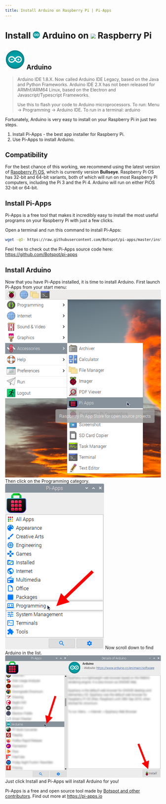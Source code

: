 ```yaml
---
title: Install Arduino on Raspberry Pi | Pi-Apps
---
```

<div class="simple-install-content content">

# Install <img src="/img/app-icons/Arduino/icon-64.png" height=24> Arduino on <img src=https://www.vectorlogo.zone/logos/raspberrypi/raspberrypi-icon.svg height=24> Raspberry Pi

## <img src="/img/app-icons/Arduino/icon-64.png"> Arduino
> Arduino IDE 1.8.X. Now called Arduino IDE Legacy, based on the Java and Python Frameworks.
> Arduino IDE 2.X has not been released for ARMhf/ARM64 Linux, based on the Electron and Javascript/Typescript Frameworks.
> 
> Use this to flash your code to Arduino microprocessors.
> To run: Menu -> Programming -> Arduino IDE.
> To run in a terminal: arduino

Fortunately, Arduino is very easy to install on your Raspberry Pi in just two steps.
1. Install Pi-Apps - the best app installer for Raspberry Pi.
2. Use Pi-Apps to install Arduino.
</div>
<div class="simple-install-content content">

## Compatibility
For the best chance of this working, we recommend using the latest version of [Raspberry Pi OS](https://www.raspberrypi.com/software/), which is currently version **Bullseye**.
Raspberry Pi OS has 32-bit and 64-bit variants, both of which will run on most Raspberry Pi computers, including the Pi 3 and the Pi 4.
Arduino will run on either PiOS 32-bit or 64-bit.
</div>
<div class="simple-install-content content">

## Install Pi-Apps

Pi-Apps is a free tool that makes it incredibly easy to install the most useful programs on your Raspberry Pi with just a few clicks.

Open a terminal and run this command to install Pi-Apps:
```bash
wget -qO- https://raw.githubusercontent.com/Botspot/pi-apps/master/install | bash
```
Feel free to check out the Pi-Apps source code here: https://github.com/Botspot/pi-apps
</div>
<div class="simple-install-content content">

## Install Arduino

Now that you have Pi-Apps installed, it is time to install Arduino.
First launch Pi-Apps from your start menu:
<img src="/img/start-menu.png">
Then click on the Programming category.
<img src="/img/category-selections/Programming.png">
Now scroll down to find Arduino in the list.
<img src="/img/app-icons/Arduino/app-selection.png">
Just click Install and Pi-Apps will install Arduino for you!
</div>
<div class="simple-install-content content">

Pi-Apps is a free and open source tool made by [Botspot and other contributors](/about/#contributors). Find out more at https://pi-apps.io
</div>
